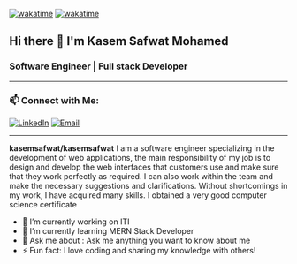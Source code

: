 [![wakatime](https://wakatime.com/badge/user/d5b6284a-1e66-4b17-b12a-2f2680902507.svg)](https://wakatime.com/@kasemsafwat)
[![wakatime](https://wakatime.com/badge/user/d5b6284a-1e66-4b17-b12a-2f2680902507.svg)](https://wakatime.com/@d5b6284a-1e66-4b17-b12a-2f2680902507)
## Hi there 👋 I'm Kasem Safwat Mohamed 
### Software Engineer | Full stack Developer 

---
### 📫 Connect with Me:
[![LinkedIn](https://img.shields.io/badge/LinkedIn-Connect-blue)](www.linkedin.com/in/kasem-safwat-3ab98a2b0)
[![Email](https://img.shields.io/badge/Email-Contact-red)](kasemsafwat.96@gmail.com)


---
**kasemsafwat/kasemsafwat** I am a software engineer specializing in the development of web applications, the main responsibility 
of my job is to design and develop the web interfaces that customers use and make sure that they 
work perfectly as required. I can also work within the team and make the necessary suggestions and 
clarifications. Without shortcomings in my work, I have acquired many skills. I obtained a very good 
computer science certificate

- 🔭 I’m currently working on ITI
- 🌱 I’m currently learning MERN Stack Developer
- 💬 Ask me about : Ask me anything you want to know about me
- ⚡ Fun fact: I love coding and sharing my knowledge with others!
<!--- 📫 How to reach me: ...
- 🤔 I’m looking for help with 
- 👯 I’m looking to collaborate on ...
 - 😄 Pronouns: ... -->

